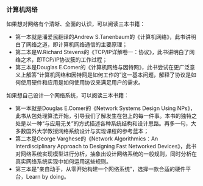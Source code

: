 ### 计算机网络

如果想对网络有个清晰、全面的认识，可以阅读三本书籍：

- 第一本就是潘爱民翻译的Andrew S.Tanenbaum的《计算机网络》，此书讲明白了网络之道，即计算机网络通信的主要原理；
- 第二本是W.Richard Stevens的《TCP/IP详解卷一：协议》，此书讲明白了网络之术，即TCP/IP协议簇的工作过程；
- 第三本是Douglas E.Comer的《计算机网络与因特网》，此书尝试在更广泛意义上解答“计算机网络和因特网是如何工作的”这一基本问题，解释了协议是如何使用硬件和应用是如何使用协议来满足用户的需求。


如果想自己设计一个网络系统，可以阅读三本书籍：

- 第一本就是Douglas E.Comer的《Network Systems Design Using NPs》，此书从包处理算法开始，引导我们了解发生在包上的每一件事。本书的独特之处是以一种“与应用无关”的方式描述各种系统结构和设计思路。再多一句，大多数国外大学教授网络系统设计与实现课程的参考蓝本；
- 第二本是George Varghese的《Network Algorithmics：An Interdisciplinary Approach to Designing Fast Networked Devices》，此书对网络系统实现模型进行分析，抽象出设计网络系统的一般规则，同时分析在真实网络系统实现中如何运用这些规则。
- 第三本是“亲自动手，从零开始构建一个网络系统”，选择一款合适的硬件平台，Learn by doing。